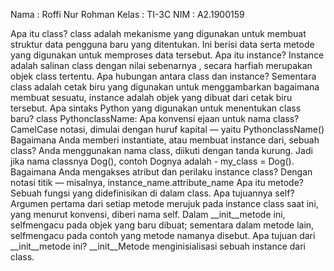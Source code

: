 Nama : Roffi Nur Rohman
Kelas : TI-3C
NIM : A2.1900159

Apa itu class?
class adalah mekanisme yang digunakan untuk membuat struktur data pengguna baru yang ditentukan. Ini berisi data serta metode yang digunakan untuk memproses data tersebut.
Apa itu instance?
Instance adalah salinan class dengan nilai sebenarnya , secara harfiah merupakan objek class tertentu.
Apa hubungan antara class dan instance?
Sementara class adalah cetak biru yang digunakan untuk menggambarkan bagaimana membuat sesuatu, instance adalah objek yang dibuat dari cetak biru tersebut.
Apa sintaks Python yang digunakan untuk menentukan class baru?
class PythonclassName:
Apa konvensi ejaan untuk nama class?
CamelCase notasi, dimulai dengan huruf kapital — yaitu
PythonclassName()
Bagaimana Anda memberi instantiate, atau membuat instance dari, sebuah class?
Anda menggunakan nama class, diikuti dengan tanda kurung. Jadi jika nama classnya Dog(), contoh Dognya adalah - my_class = Dog().
Bagaimana Anda mengakses atribut dan perilaku instance class?
Dengan notasi titik — misalnya, instance_name.attribute_name
Apa itu metode?
Sebuah fungsi yang didefinisikan di dalam class.
Apa tujuannya self?
Argumen pertama dari setiap metode merujuk pada instance class saat ini, yang menurut konvensi, diberi nama self. Dalam __init__metode ini, selfmengacu pada objek yang baru dibuat; sementara dalam metode lain, selfmengacu pada contoh yang metode namanya disebut.
Apa tujuan dari __init__metode ini?
__init__Metode menginisialisasi sebuah instance dari class.